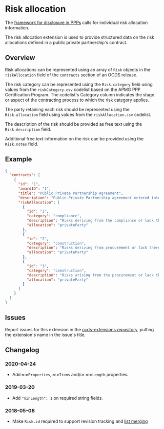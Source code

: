 # Risk allocation

The [framework for disclosure in PPPs](http://pubdocs.worldbank.org/en/773541448296707678/Disclosure-in-PPPs-Framework.pdf) calls for individual risk allocation information.

The risk allocation extension is used to provide structured data on the risk allocations defined in a public private partnership's contract.

## Overview

Risk allocations can be represented using an array of `Risk` objects in the `riskAllocation` field of the `contracts` section of an OCDS release.

The risk category can be represented using the `Risk.category` field using values from the `riskCategory.csv` codelist based on the APMG PPP Certification Program. The codelist's Category column indicates the stage or aspect of the contracting process to which the risk category applies.

The party retaining each risk should be represented using the `Risk.allocation` field using values from the `riskAllocation.csv` codelist.

The description of the risk should be provided as free text using the `Risk.description` field.

Additional free text information on the risk can be provided using the `Risk.notes` field.

## Example

```json
{
  "contracts": [
    {
      "id": "1",
      "awardID": "1",
      "title": "Public Private Partnership Agreement",
      "description": "Public-Private Partnership agreement entered into by and between telecoms promoter, together with national fibre infrastructure and the special purpose vehicle Mega Consortium Ltd",
      "riskAllocation": [
        {
          "id": "1",
          "category": "compliance",
          "description": "Risks deriving from the compliance or lack thereof of regulatory obligations related to the development of the Project",
          "allocation": "privateParty"
        },
        {
          "id": "2",
          "category": "construction",
          "description": "Risks deriving from procurement or lack thereof of the necessary licenses and permits for the Project’s development",
          "allocation": "privateParty"
        },
        {
          "id": "3",
          "category": "construction",
          "description": "Risks arising from the procurement or lack thereof of rights of way required for the Project’s development",
          "allocation": "privateParty"
        }
      ]
    }
  ]
}
```

## Issues

Report issues for this extension in the [ocds-extensions repository](https://github.com/open-contracting/ocds-extensions/issues), putting the extension's name in the issue's title.

## Changelog

### 2020-04-24

* Add `minProperties`, `minItems` and/or `minLength` properties.

### 2019-03-20

* Add `"minLength": 1` on required string fields.

### 2018-05-08

* Make `Risk.id` required to support revision tracking and [list merging](http://standard.open-contracting.org/latest/en/schema/merging/#lists)
